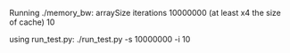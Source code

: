 Running ./memory_bw:
    arraySize iterations
    10000000 (at least x4 the size of cache) 10

using run_test.py:
    ./run_test.py -s 10000000 -i 10 

    
